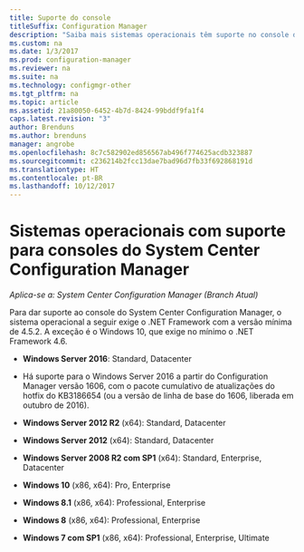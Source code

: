 ```yaml
---
title: Suporte do console
titleSuffix: Configuration Manager
description: "Saiba mais sistemas operacionais têm suporte no console do System Center Configuration Manager."
ms.custom: na
ms.date: 1/3/2017
ms.prod: configuration-manager
ms.reviewer: na
ms.suite: na
ms.technology: configmgr-other
ms.tgt_pltfrm: na
ms.topic: article
ms.assetid: 21a80050-6452-4b7d-8424-99bddf9fa1f4
caps.latest.revision: "3"
author: Brenduns
ms.author: brenduns
manager: angrobe
ms.openlocfilehash: 8c7c582902ed856567ab496f774625acdb323887
ms.sourcegitcommit: c236214b2fcc13dae7bad96d7fb33f692868191d
ms.translationtype: HT
ms.contentlocale: pt-BR
ms.lasthandoff: 10/12/2017
---
```

# <a name="supported-operating-systems-for-system-center-configuration-manager-consoles"></a>Sistemas operacionais com suporte para consoles do System Center Configuration Manager

*Aplica-se a: System Center Configuration Manager (Branch Atual)*


 Para dar suporte ao console do System Center Configuration Manager, o sistema operacional a seguir exige o .NET Framework com a versão mínima de 4.5.2. A exceção é o Windows 10, que exige no mínimo o .NET Framework 4.6.  

-   **Windows Server 2016**: Standard, Datacenter  
  - Há suporte para o Windows Server 2016 a partir do Configuration Manager versão 1606, com o pacote cumulativo de atualizações do hotfix do KB3186654 (ou a versão de linha de base do 1606, liberada em outubro de 2016).  


-   **Windows Server 2012 R2** (x64): Standard, Datacenter  

-   **Windows Server 2012** (x64): Standard, Datacenter  

-   **Windows Server 2008 R2 com SP1** (x64): Standard, Enterprise, Datacenter  

-   **Windows 10** (x86, x64): Pro, Enterprise  

-   **Windows 8.1** (x86, x64): Professional, Enterprise  

-   **Windows 8** (x86, x64): Professional, Enterprise  

-   **Windows 7 com SP1** (x86, x64): Professional, Enterprise, Ultimate  
